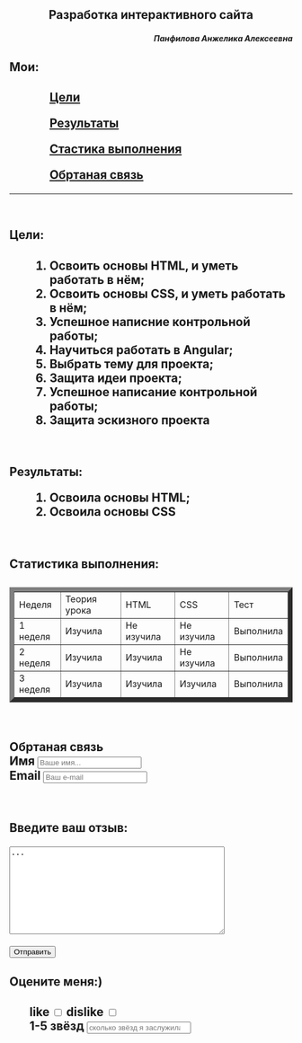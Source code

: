 <!DOCTYPE html>
<html>
<head>
    <link rel="stylesheet" href="./My_work.css">
    <meta charset="UTF-8">
    <h1>
    <title>Мой проект</title>
    </h1>
</head>
<body>
    <div class="pup">
     <h2><p align="center">Разработка интерактивного сайта</p></h1>
     <h4><p align="right"><em>Панфилова Анжелика Алексеевна</em></p></h4>
     <h2><p align="left">Мои:</p></h2>
     <h2>
        <ul type=square>
     <ol>
        <il>
        <form>
            <a href ="#Цели">Цели</a>
        </form>
        </il>
     </ol>
     <ol>
        <il>
            <a href ="#Результаты">Результаты</a>
        </il> 
     </ol>
     <ol>
        <il>
            <a href ="#Статистика">Стастика выполнения</a>
        </il>
     </ol>
     <ol>
        <il>
            <a href ="#Обратная">Обртаная связь</a>
        </il>
     </ol>
     </ul>
     </h2>
     <hr>
     <br>
     <h2><p align="center">
         <article id="Цели">Цели:</article></p>
    </h2>
     <h2>
     <p align="center">
     <ul type=square>
     <ol>
        <li>Освоить основы HTML, и уметь работать в нём;</li>
        <li>Освоить основы CSS, и уметь работать в нём;</li>
        <li>Успешное написние контрольной работы;</li>
        <li>Научиться работать в Angular;</li>
        <li>Выбрать тему для проекта;</li>
        <li>Защита идеи проекта;</li>
        <li>Успешное написание контрольной работы;</li>
        <li>Защита эскизного проекта</li>
     </ol>
     </ul>
     </p>
     </h2>
     <br>
     <h2><p align="center">
         <article id="Результаты">Результаты:</article>
     <ul type=square>
     <ol>
         <li>Освоила основы HTML;</li>
         <li>Освоила основы CSS</li>
     </ol>
     </ul>
     </p>
     </h2>
     <br>
     <h2><p align="center">
         <article id="Статистика">Статистика выполнения:</article></p></h2>
     <h2>
     <p align="center">
     <table border="8" class="pip">
     </thead>
         <tr class="lol">
            <td>Неделя</td>
            <td>Теория урока</td>
            <td>HTML</td>
            <td>CSS</td>
            <td>Тест</td>
         </tr>
     </thead>
     <tbody>
        <tr class="duck">
            <td>1 неделя</td>
            <td>Изучила</td>
            <td>Не изучила</td>
            <td>Не изучила</td>
            <td>Выполнила</td>
         </tr>
         <tr class="adidas">
            <td>2 неделя</td>
            <td>Изучила</td>
            <td>Изучила</td>
            <td>Не изучила</td>
            <td>Выполнила</td>
         </tr>
         <tr class="morgen">
            <td>3 неделя</td>
            <td>Изучила</td>
            <td>Изучила</td>
            <td>Изучила</td>
            <td>Выполнила</td>
         </tr>
     <tbody>
     </table>
     </p>
     </h2>
     <br>
     <h2>
         <article id="Обратная">Обртаная связь</article>
     <form>
        <label for="name">Имя</label>
        <input type="text" id="name" placeholder="Ваше имя...">
        <br>
        <label for="email">Email</label>
        <input type="email" id="email" placeholder="Ваш e-mail">
     </form>
        <br>
     <form action="textarea1.php" method="post">
            <p><b>Введите ваш отзыв:</b></p>
            <p><textarea rows="10" cols="45" name="text">...</textarea></p>
            <p>
                <input  class="knopka" type="submit" value="Отправить"></p>
     </form>
     </h2>
     <h2>Оцените меня:)</h2>
     <h2>
     <form>
        <ol>
         <label for="like">like</label>
         <input type="checkbox" id="like">
         <label for="dislike">dislike</label>
         <input type="checkbox" id="dislike">
     </form>
     <form>
         <label for="1-5stars">1-5 звёзд</label>
         <input type="number" id="1-5stars" placeholder="сколько звёзд я заслужила">
     </form>
        <br>
     </h2>
    </div>
</body>
</html>
